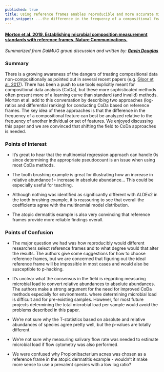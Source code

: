 ```yaml
---
published: true
title: Using reference frames enables reproducible and more accurate microbiome data analysis 
post_snippet: ...the difference in the frequency of a compositional feature can best be analyzed relative to the frequency of another individual or set of features
---
```


#### [Morton et al. 2019. Establishing microbial composition measurement standards with reference frames. Nature Communications.](https://www.nature.com/articles/s41467-019-10656-5)

_Summarized from DalMUG group discussion and written by: [**Gavin Douglas**](http://www.gavindouglas.ca/)_

### Summary
There is a growing awareness of the dangers of treating compositional data non-compositionally as pointed out in several recent papers
(e.g. [Gloor et al. 2017](https://www.frontiersin.org/articles/10.3389/fmicb.2017.02224/full)).
There has been a push to use tools explicitly meant for compositional data analysis (CoDa), but these more sophisticated methods
often present more of a learning curve than standard (and invalid) methods. Morton et al. add to this conversation by describing
two approaches (log-ratios and differential ranking) for conducting CoDa based on reference frames. The key idea of these approaches
is that the difference in the frequency of a compositional feature can best be analyzed relative to the frequency of another individual
or set of features. We enjoyed discussing this paper and we are convinced that shifting the field to CoDa approaches is needed.


### Points of Interest
- It’s great to hear that the multinomial regression approach can handle 0s since determining the appropriate pseudocount is an issue when using most CoDa methods.

- The tooth brushing example is great for illustrating how an increase in relative abundance != increase in absolute abundance… This could be especially useful for teaching.

- Although nothing was identified as significantly different with ALDEx2 in the tooth brushing example, it is reassuring to see that overall the coefficients agree with the multinomial model distribution.

- The atopic dermatitis example is also very convincing that reference frames provide more reliable findings overall.

### Points of Confusion
- The major question we had was how reproducibly would different researchers select reference frames and to what degree would that alter the results. The authors give some suggestions for how to choose reference frames, but we are concerned that figuring out the ideal reference frame will be impossible in most cases and would also be susceptible to p-hacking.

- It’s unclear what the consensus in the field is regarding measuring microbial load to convert relative abundances to absolute abundances. The authors make a strong argument for the need for improved CoDa methods especially for environments. where determining microbial load is difficult and for pre-existing samples. However, for most future projects determining the total microbial load per sample would avoid the problems described in this paper.

- We’re not sure why the T-statistics based on absolute and relative abundances of species agree pretty well, but the p-values are totally different.

- We’re not sure why measuring salivary flow rate was needed to estimate microbial load if flow cytometry was also performed.

- We were confused why Propionibacterium acnes was chosen as a reference frame in the atopic dermatitis example - wouldn’t it make more sense to use a prevalent species with a low log ratio?
